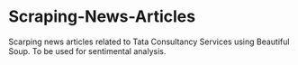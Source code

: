 # Scraping-News-Articles

Scarping news articles related to Tata Consultancy Services using Beautiful Soup.
To be used for sentimental analysis.
